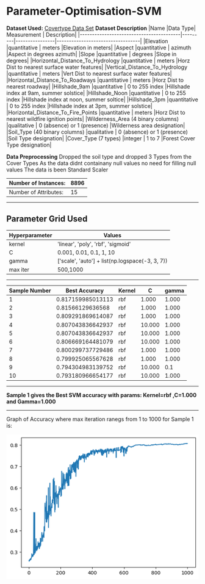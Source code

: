 # Parameter-Optimisation-SVM


**Dataset Used:** [Covertype Data Set](http://archive.ics.uci.edu/ml/datasets/covertype)
**Dataset Description**
|Name                                     |Data Type|    Measurement |                      Description|
|-----------------------------------------|---------|----------------|----------------------------------|
|Elevation                               |quantitative   | meters                       |Elevation in meters|
|Aspect                                  |quantitative   | azimuth                      |Aspect in degrees azimuth|
|Slope                                   |quantitative   | degrees                      |Slope in degrees|
|Horizontal_Distance_To_Hydrology        |quantitative   | meters                       |Horz Dist to nearest surface water features|
|Vertical_Distance_To_Hydrology          |quantitative   | meters                       |Vert Dist to nearest surface water features|
|Horizontal_Distance_To_Roadways         |quantitative   | meters                       |Horz Dist to nearest roadway|
|Hillshade_9am                           |quantitative   | 0 to 255 index               |Hillshade index at 9am, summer solstice|
|Hillshade_Noon                          |quantitative   | 0 to 255 index               |Hillshade index at noon, summer soltice|
|Hillshade_3pm                           |quantitative   | 0 to 255 index               |Hillshade index at 3pm, summer solstice|
|Horizontal_Distance_To_Fire_Points      |quantitative   | meters                       |Horz Dist to nearest wildfire ignition points|
|Wilderness_Area (4 binary columns)      |qualitative    | 0 (absence) or 1 (presence)  |Wilderness area designation|
|Soil_Type (40 binary columns)           |qualitative    | 0 (absence) or 1 (presence)  |Soil Type designation|
|Cover_Type (7 types)                    |integer        | 1 to 7                       |Forest Cover Type designation|

**Data Preprocessing**
Dropped the soil type and dropped 3 Types from the Cover Types
As the data didnt containany null values no need for filling null values
The data is been Standard Scaler

| Number of Instances:  |8896  |
|-----------------------|--------|
| Number of Attributes: | 15     |

---
**Parameter Grid Used**
---
|Hyperparameter         |Values                |
|-----------------------|----------------------|
| kernel                | 'linear', 'poly', 'rbf', 'sigmoid' |
| C                     | 0.001, 0.01, 0.1, 1, 10    |
| gamma                 |['scale', 'auto'] + list(np.logspace(-3, 3, 7))   |
| max iter              | 500,1000|

---
 
 | Sample Number | Best Accuracy | Kernel | C  | gamma |
|----------|---------------|--------|-----|-------|
| 1        | 0.817159985013113       | rbf    | 1.000 | 1.000   |
| 2        | 0.81566129636568        |  rbf    | 1.000 | 1.000   |
| 3        | 0.809291869614087       | rbf    | 1.000 | 1.000   |
| 4        | 0.807043836642937       | rbf    | 10.000 | 1.000   |
| 5        | 0.807043836642937       | rbf    | 10.000 | 1.000   |
| 6        | 0.806669164481079        | rbf    | 10.000 | 1.000  |
| 7        | 0.800299737729486        | rbf    | 1.000 | 1.000   |
| 8        | 0.799925065567628       | rbf    | 1.000 | 1.000   |
| 9        | 0.794304983139752        | rbf    | 10.000 | 0.1   |
| 10       | 0.793180966654177       | rbf    | 10.000 | 1.000 |

---

**Sample 1 gives the Best SVM accuracy with params: Kernel=rbf ,C=1.000 and Gamma=1.000**

---

Graph of Accuracy where max iteration ranegs from 1 to 1000 for Sample 1 is:

![alt text](https://github.com/Ramneet-17/Parameter-Optimization-SVM/blob/main/iter%20vs%20acc.png)

